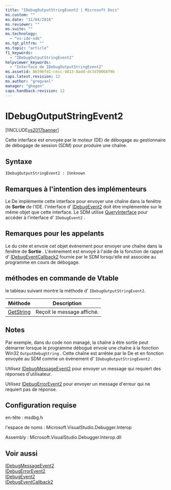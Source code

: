 ```yaml
---
title: "IDebugOutputStringEvent2 | Microsoft Docs"
ms.custom: ""
ms.date: "11/04/2016"
ms.reviewer: ""
ms.suite: ""
ms.technology: 
  - "vs-ide-sdk"
ms.tgt_pltfrm: ""
ms.topic: "article"
f1_keywords: 
  - "IDebugOutputStringEvent2"
helpviewer_keywords: 
  - "Interface de IDebugOutputStringEvent2"
ms.assetid: 86596fd1-cecc-4813-8add-dc3d70068f9b
caps.latest.revision: 12
ms.author: "gregvanl"
manager: "ghogen"
caps.handback.revision: 12
---
```

# IDebugOutputStringEvent2
[!INCLUDE[vs2017banner](../../../code-quality/includes/vs2017banner.md)]

Cette interface est envoyée par le moteur \(DE\) de débogage au gestionnaire de débogage de session \(SDM\) pour produire une chaîne.  
  
## Syntaxe  
  
```  
IDebugOutputStringEvent2 : IUnknown  
```  
  
## Remarques à l'intention des implémenteurs  
 Le De implémente cette interface pour envoyer une chaîne dans la fenêtre de **Sortie** de l'IDE.  l'interface d' [IDebugEvent2](../../../extensibility/debugger/reference/idebugevent2.md) doit être implémentée sur le même objet que cette interface.  Le SDM utilise [QueryInterface](/visual-cpp/atl/queryinterface) pour accéder à l'interface d' `IDebugEvent2` .  
  
## Remarques pour les appelants  
 Le du crée et envoie cet objet événement pour envoyer une chaîne dans la fenêtre de **Sortie** .  L'événement est envoyé à l'aide de la fonction de rappel d' [IDebugEventCallback2](../../../extensibility/debugger/reference/idebugeventcallback2.md) fournie par le SDM lorsqu'elle est associée au programme en cours de débogage.  
  
## méthodes en commande de Vtable  
 le tableau suivant montre la méthode d' `IDebugOutputStringEvent2`.  
  
|Méthode|Description|  
|-------------|-----------------|  
|[GetString](../Topic/IDebugOutputStringEvent2::GetString.md)|Reçoit le message affiché.|  
  
## Notes  
 Par exemple, dans du code non managé, la chaîne à être sortie peut démarrer lorsque le programme débogué envoie une chaîne à la fonction Win32 `OutputDebugString` .  Cette chaîne est arrêtée par le De et en fonction envoyée au SDM comme un événement d' `IDebugOutputStringEvent2` .  
  
 Utilisez [IDebugMessageEvent2](../../../extensibility/debugger/reference/idebugmessageevent2.md) pour envoyer un message qui requiert des réponses d'utilisateur.  
  
 Utilisez [IDebugErrorEvent2](../../../extensibility/debugger/reference/idebugerrorevent2.md) pour envoyer un message d'erreur qui ne requiert pas de réponse.  
  
## Configuration requise  
 en\-tête : msdbg.h  
  
 l'espace de noms : Microsoft.VisualStudio.Debugger.Interop  
  
 Assembly : Microsoft.VisualStudio.Debugger.Interop.dll  
  
## Voir aussi  
 [IDebugMessageEvent2](../../../extensibility/debugger/reference/idebugmessageevent2.md)   
 [IDebugErrorEvent2](../../../extensibility/debugger/reference/idebugerrorevent2.md)   
 [IDebugEvent2](../../../extensibility/debugger/reference/idebugevent2.md)   
 [IDebugEventCallback2](../../../extensibility/debugger/reference/idebugeventcallback2.md)